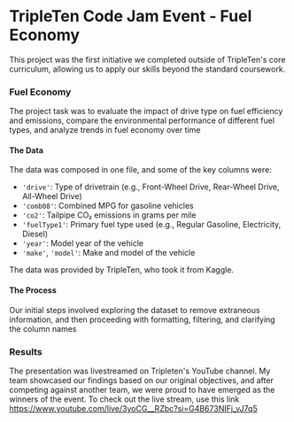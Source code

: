 # TripleTen Code Jam Event - Fuel Economy

This project was the first initiative we completed outside of TripleTen's core curriculum, allowing us to apply our skills beyond the standard coursework.

### Fuel Economy

The project task was to evaluate the impact of drive type on fuel efficiency and emissions, compare the environmental performance of different fuel types, and analyze trends in fuel economy over time

#### The Data

The data was composed in one file, and some of the key columns were:

-   `'drive'`: Type of drivetrain (e.g., Front-Wheel Drive, Rear-Wheel Drive, All-Wheel Drive)
-   `'comb08'`: Combined MPG for gasoline vehicles
-   `'co2'`: Tailpipe CO₂ emissions in grams per mile
-   `'fuelType1'`: Primary fuel type used (e.g., Regular Gasoline, Electricity, Diesel)
-   `'year'`: Model year of the vehicle
-   `'make'`, `'model'`: Make and model of the vehicle

The data was provided by TripleTen, who took it from Kaggle.

#### The Process

Our initial steps involved exploring the dataset to remove extraneous information, and then proceeding with formatting, filtering, and clarifying the column names

### Results

The presentation was livestreamed on Tripleten's YouTube channel. My team showcased our findings based on our original objectives, and after competing against another team, we were proud to have emerged as the winners of the event.
To check out the live stream, use this link https://www.youtube.com/live/3yoCG__RZbc?si=G4B673NIFj_vJ7q5

